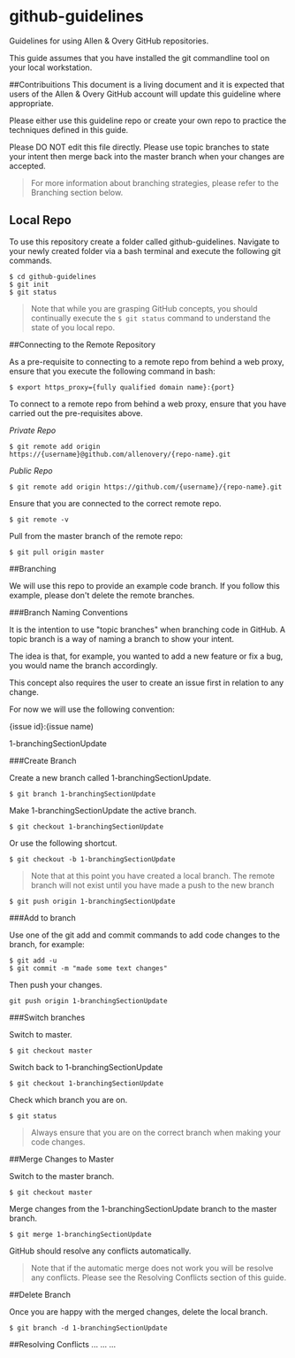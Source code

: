 github-guidelines
=================

Guidelines for using Allen &amp; Overy GitHub repositories.

This guide assumes that you have installed the git commandline tool on your local workstation.

##Contribuitions
This document is a living document and it is expected that users of the Allen & Overy GitHub account will update this guideline where appropriate.

Please either use this guideline repo or create your own repo to practice the techniques defined in this guide.

Please DO NOT edit this file directly.  Please use topic branches to state your intent then merge back into the master branch when your changes are accepted.

>For more information about branching strategies, please refer to the Branching section below.

## Local Repo
To use this repository create a folder called github-guidelines.  Navigate to your newly created folder via a bash terminal and execute the following git commands. 

````
$ cd github-guidelines
$ git init
$ git status
````

>Note that while you are grasping GitHub concepts, you should continually execute the `$ git status` command to understand the state of you local repo.

##Connecting to the Remote Repository

As a pre-requisite to connecting to a remote repo from behind a web proxy, ensure that you execute the following command in bash:

````
$ export https_proxy={fully qualified domain name}:{port}
````

To connect to a remote repo from behind a web proxy, ensure that you have carried out the pre-requisites above.

_Private Repo_

````
$ git remote add origin https://{username}@github.com/allenovery/{repo-name}.git
````
_Public Repo_

````
$ git remote add origin https://github.com/{username}/{repo-name}.git
````

Ensure that you are connected to the correct remote repo.

````
$ git remote -v
````

Pull from the master branch of the remote repo:

````
$ git pull origin master
````

##Branching

We will use this repo to provide an example code branch.  If you follow this example, please don't delete the remote branches.

###Branch Naming Conventions

It is the intention to use "topic branches" when branching code in GitHub.  A topic branch is a way of naming a branch to show your intent.

The idea is that, for example, you wanted to add a new feature or fix a bug, you would name the branch accordingly.  

This concept also requires the user to create an issue first in relation to any change.

For now we will use the following convention:

{issue id}:{issue name)

1-branchingSectionUpdate

###Create Branch

Create a new branch called 1-branchingSectionUpdate.

````
$ git branch 1-branchingSectionUpdate
````

Make 1-branchingSectionUpdate the active branch.

````
$ git checkout 1-branchingSectionUpdate
````

Or use the following shortcut.

````
$ git checkout -b 1-branchingSectionUpdate
````

>Note that at this point you have created a local branch.  The remote branch will not exist until you have made a push to the new branch

````
$ git push origin 1-branchingSectionUpdate
````

###Add to branch

Use one of the git add and commit commands to add code changes to the branch, for example:

````
$ git add -u
$ git commit -m "made some text changes"
````

Then push your changes.

````
git push origin 1-branchingSectionUpdate
````

###Switch branches

Switch to master.

````
$ git checkout master
````

Switch back to 1-branchingSectionUpdate

````
$ git checkout 1-branchingSectionUpdate
````

Check which branch you are on.

````
$ git status
````

>Always ensure that you are on the correct branch when making your code changes.

##Merge Changes to Master

Switch to the master branch.

````
$ git checkout master
````

Merge changes from the 1-branchingSectionUpdate branch to the master branch.

````
$ git merge 1-branchingSectionUpdate
````

GitHub should resolve any conflicts automatically.

>Note that if the automatic merge does not work you will be resolve any conflicts.  Please see the Resolving Conflicts section of this guide.

##Delete Branch

Once you are happy with the merged changes, delete the local branch.

````
$ git branch -d 1-branchingSectionUpdate
````
 
##Resolving Conflicts
...
...
...




